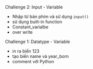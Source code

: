 Challenge 2: Input - Variable

- Nhập từ bàn phím và sử dụng `input()`
- sử dụng built-in function 
- Constant_varialbe
- over write

Challenge 1: Datatype - Variable

- in ra biến 123
- tạo biến name và year_born
- comment với Python
